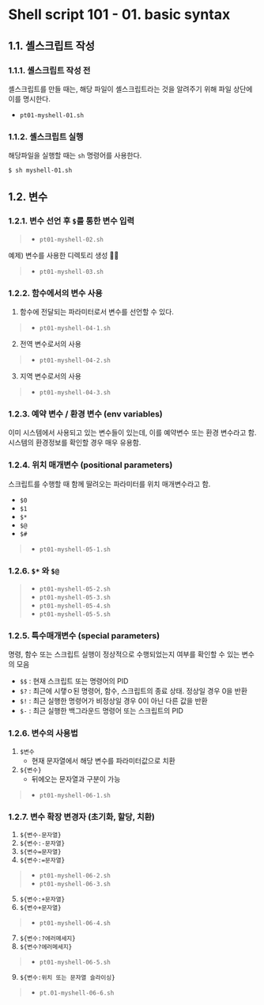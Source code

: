 # Shell script 101 - 01. basic syntax

## 1.1. 셸스크립트 작성

### 1.1.1. 셸스크립트 작성 전

셸스크립트를 만들 때는, 해당 파일이 셸스크립트라는 것을 알려주기 위해 파일 상단에 이를 명시한다.

- `pt01-myshell-01.sh`

### 1.1.2. 셸스크립트 실행

해당파일을 실행할 때는 `sh` 명령어를 사용한다.

```shell
$ sh myshell-01.sh
```

## 1.2.  변수

### 1.2.1. 변수 선언 후 `$`를 통한 변수 입력 

>- `pt01-myshell-02.sh`

예제) 변수를 사용한 디렉토리 생성

>- `pt01-myshell-03.sh`

### 1.2.2. 함수에서의 변수 사용

1. 함수에 전달되는 파라미터로서 변수를 선언할 수 있다.

>- `pt01-myshell-04-1.sh`
	
2. 전역 변수로서의 사용

>- `pt01-myshell-04-2.sh`


3. 지역 변수로서의 사용

>- `pt01-myshell-04-3.sh`

### 1.2.3. 예약 변수 / 환경 변수 (env variables)

이미 시스템에서 사용되고 있는 변수들이 있는데, 이를 예약변수 또는 환경 변수라고 함. 시스템의 환경정보를 확인할 경우 매우 유용함.

### 1.2.4. 위치 매개변수 (positional parameters)

스크립트를 수행할 때 함께 딸려오는 파라미터를 위치 매개변수라고 함.

- `$0`
- `$1`
- `$*`
- `$@`
- `$#`

>- `pt01-myshell-05-1.sh`

### 1.2.6. `$*` 와  `$@`

>- `pt01-myshell-05-2.sh`
>- `pt01-myshell-05-3.sh`
>- `pt01-myshell-05-4.sh`
>- `pt01-myshell-05-5.sh`


### 1.2.5. 특수매개변수 (special parameters)

명령, 함수 또는 스크립트 실행이 정상적으로 수행되었는지 여부를 확인할 수 있는 변수의 모음

- `$$` : 현재 스크립트 또는 명령어의 PID
- `$?` : 최근에 시랳ㅇ된 명령어, 함수, 스크립트의 종료 상태. 정상일 경우 0을 반환
- `$!` : 최근 실행한 명령어가 비정상일 경우 0이 아닌 다른 값을 반환
- `$-` : 최근 실행한 백그라운드 명령어 또는 스크립트의 PID


### 1.2.6. 변수의 사용법

1. `$변수`
	- 현재 문자열에서 해당 변수를 파라미터값으로 치환
2. `${변수}`
	- 뒤에오는 문자열과 구분이 가능

>- `pt01-myshell-06-1.sh`


### 1.2.7. 변수 확장 변경자 (초기화, 할당, 치환)

1. `${변수-문자열}`
2. `${변수:-문자열}`
3. `${변수=문자열}`
4. `${변수:=문자열}`

>- `pt01-myshell-06-2.sh`
>- `pt01-myshell-06-3.sh`


5. `${변수:+문자열}`
6. `${변수+문자열}`

>- `pt01-myshell-06-4.sh`

7. `${변수:?에러메세지}`
8. `${변수?에러메세지}`

>- `pt01-myshell-06-5.sh`

9. `${변수:위치 또는 문자열 슬라이싱}` 

>- `pt.01-myshell-06-6.sh`